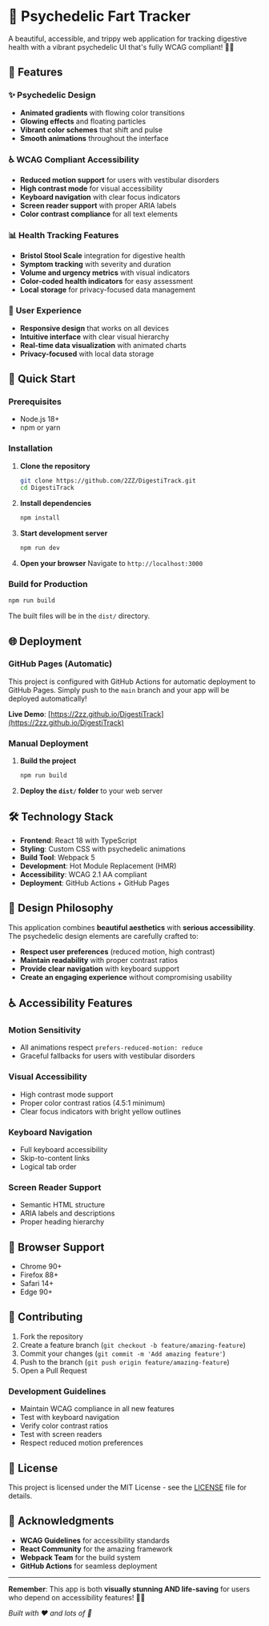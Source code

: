 # 🌈 Psychedelic Fart Tracker

A beautiful, accessible, and trippy web application for tracking digestive health with a vibrant psychedelic UI that's fully WCAG compliant! 🚀✨

## 🎨 Features

### ✨ **Psychedelic Design**

- **Animated gradients** with flowing color transitions
- **Glowing effects** and floating particles
- **Vibrant color schemes** that shift and pulse
- **Smooth animations** throughout the interface

### ♿ **WCAG Compliant Accessibility**

- **Reduced motion support** for users with vestibular disorders
- **High contrast mode** for visual accessibility
- **Keyboard navigation** with clear focus indicators
- **Screen reader support** with proper ARIA labels
- **Color contrast compliance** for all text elements

### 📊 **Health Tracking Features**

- **Bristol Stool Scale** integration for digestive health
- **Symptom tracking** with severity and duration
- **Volume and urgency metrics** with visual indicators
- **Color-coded health indicators** for easy assessment
- **Local storage** for privacy-focused data management

### 🎯 **User Experience**

- **Responsive design** that works on all devices
- **Intuitive interface** with clear visual hierarchy
- **Real-time data visualization** with animated charts
- **Privacy-focused** with local data storage

## 🚀 Quick Start

### Prerequisites

- Node.js 18+
- npm or yarn

### Installation

1. **Clone the repository**

   ```bash
   git clone https://github.com/2ZZ/DigestiTrack.git
   cd DigestiTrack
   ```

2. **Install dependencies**

   ```bash
   npm install
   ```

3. **Start development server**

   ```bash
   npm run dev
   ```

4. **Open your browser**
   Navigate to `http://localhost:3000`

### Build for Production

```bash
npm run build
```

The built files will be in the `dist/` directory.

## 🌐 Deployment

### GitHub Pages (Automatic)

This project is configured with GitHub Actions for automatic deployment to GitHub Pages. Simply push to the `main` branch and your app will be deployed automatically!

**Live Demo**: [https://2zz.github.io/DigestiTrack](https://2zz.github.io/DigestiTrack)

### Manual Deployment

1. **Build the project**

   ```bash
   npm run build
   ```

2. **Deploy the `dist/` folder** to your web server

## 🛠️ Technology Stack

- **Frontend**: React 18 with TypeScript
- **Styling**: Custom CSS with psychedelic animations
- **Build Tool**: Webpack 5
- **Development**: Hot Module Replacement (HMR)
- **Accessibility**: WCAG 2.1 AA compliant
- **Deployment**: GitHub Actions + GitHub Pages

## 🎨 Design Philosophy

This application combines **beautiful aesthetics** with **serious accessibility**. The psychedelic design elements are carefully crafted to:

- **Respect user preferences** (reduced motion, high contrast)
- **Maintain readability** with proper contrast ratios
- **Provide clear navigation** with keyboard support
- **Create an engaging experience** without compromising usability

## ♿ Accessibility Features

### Motion Sensitivity

- All animations respect `prefers-reduced-motion: reduce`
- Graceful fallbacks for users with vestibular disorders

### Visual Accessibility

- High contrast mode support
- Proper color contrast ratios (4.5:1 minimum)
- Clear focus indicators with bright yellow outlines

### Keyboard Navigation

- Full keyboard accessibility
- Skip-to-content links
- Logical tab order

### Screen Reader Support

- Semantic HTML structure
- ARIA labels and descriptions
- Proper heading hierarchy

## 📱 Browser Support

- Chrome 90+
- Firefox 88+
- Safari 14+
- Edge 90+

## 🤝 Contributing

1. Fork the repository
2. Create a feature branch (`git checkout -b feature/amazing-feature`)
3. Commit your changes (`git commit -m 'Add amazing feature'`)
4. Push to the branch (`git push origin feature/amazing-feature`)
5. Open a Pull Request

### Development Guidelines

- Maintain WCAG compliance in all new features
- Test with keyboard navigation
- Verify color contrast ratios
- Test with screen readers
- Respect reduced motion preferences

## 📄 License

This project is licensed under the MIT License - see the [LICENSE](LICENSE) file for details.

## 🙏 Acknowledgments

- **WCAG Guidelines** for accessibility standards
- **React Community** for the amazing framework
- **Webpack Team** for the build system
- **GitHub Actions** for seamless deployment

---

**Remember**: This app is both **visually stunning AND life-saving** for users who depend on accessibility features! 🌈✨

_Built with ❤️ and lots of 🌈_
